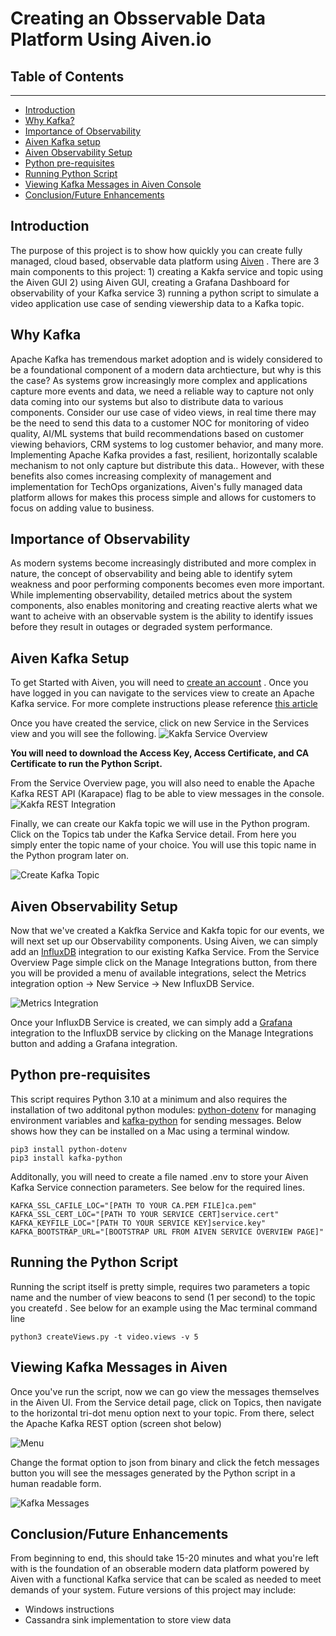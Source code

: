 # Creating an Obsservable Data Platform Using Aiven.io

## Table of Contents
---------------------

* [Introduction](#introduction)
* [Why Kafka?](#why-kafka)
* [Importance of Observability](#importance-of-observability)
* [Aiven Kafka setup](#aiven-kafka-setup)
* [Aiven Observability Setup](#aiven-observability-setup)
* [Python pre-requisites](#python-pre-requisites)
* [Running Python Script](#running-the-python-script)
* [Viewing Kafka Messages in Aiven Console](#viewing-kafka-messages-in-aiven)
* [Conclusion/Future Enhancements](#conclusionfuture-enhancements)


## Introduction 

The purpose of this project is to show how quickly you can create fully managed, cloud based, observable data platform using [Aiven](https://aiven.io) .  There are 3 main components to this project: 1) creating a Kakfa service and topic using the Aiven GUI 2) using Aiven GUI, creating a Grafana Dashboard for observability of your Kafka service 3) running a python script to simulate a video application use case of sending viewership data to a Kafka topic.

## Why Kafka
Apache Kafka has tremendous market adoption and is widely considered to be a foundational component of a modern data archtiecture, but why is this the case?   As systems grow increasingly more complex and applications capture more events and data, we need a reliable way to capture not only data coming into our systems but also to distribute data to various components.  Consider our use case of video views, in real time there may be the need to send this data to a customer NOC for monitoring of video quality, AI/ML systems that build recommendations based on customer viewing behaviors, CRM systems to log customer behavior, and many more.  Implementing Apache Kafka provides a fast, resilient, horizontally scalable mechanism to not only capture but distribute this data..  However, with these benefits also comes increasing complexity of management and implementation for TechOps organizations, Aiven's fully managed data platform allows for makes this process simple and allows for customers to focus on adding value to business.

## Importance of Observability
As modern systems become increasingly distributed and more complex in nature, the concept of observability and being able to identify sytem weakness and poor performing components becomes even more important.  While implementing observability, detailed metrics about the system components, also enables monitoring and creating reactive alerts what we want to acheive with an observable system is the ability to identify issues before they result in outages or degraded system performance.

## Aiven Kafka Setup

To get Started with Aiven, you will need to [create an account](https://console.aiven.io/login) .  Once you have logged in you can navigate to the services view to create an Apache Kafka service. For more complete instructions please reference [this article](https://docs.aiven.io/docs/products/kafka/getting-started.html) 

Once you have created the service, click on new Service in the Services view and you will see the following. 
![Kakfa Service Overview](img/aiven-kakfa-service-overview.png) 

**You will need to download the Access Key, Access Certificate, and CA Certificate to run the Python Script.**   

From the Service Overview page, you will also need to enable the Apache Kafka REST API (Karapace) flag to be able to view messages in the console.  ![Kakfa REST Integration](img/aiven-kafka-rest.png) 

Finally, we can create our Kakfa topic we will use in the Python program.  Click on the Topics tab under the Kafka Service detail.  From here you simply enter the topic name of your choice.  You will use this topic name in the Python program later on.

![Create Kafka Topic](img/aiven-kafka-topic.png)

## Aiven Observability Setup  
Now that we've created a Kakfka Service and Kakfa topic for our events, we will next set up our Observability components.  Using Aiven, we can simply add an [InfluxDB](https://www.influxdata.com/)  integration to our existing Kafka Service.  From the Service Overview Page simple click on the Manage Integrations button, from there you will be provided a menu of available integrations, select the Metrics integration option -> New Service -> New InfluxDB Service.

![Metrics Integration](img/aiven-metrics.png)

Once your InfluxDB Service is created, we can simply add a [Grafana](https://grafana.com/) integration to the InfluxDB service by clicking on the Manage Integrations button and adding a Grafana integration.  
 
## Python pre-requisites
This script requires Python 3.10 at a minimum and also requires the installation of two additonal python modules: [python-dotenv](https://pypi.org/project/python-dotenv/) for managing environment variables and [kafka-python](https://kafka-python.readthedocs.io/en/master/) for sending messages. Below shows how they can be installed on a Mac using a terminal window.

```
pip3 install python-dotenv
pip3 install kafka-python
```

Additonally, you will need to create a file named .env to store your Aiven Kafka Service connection parameters.  See below for the required lines. 
```
KAFKA_SSL_CAFILE_LOC="[PATH TO YOUR CA.PEM FILE]ca.pem"
KAFKA_SSL_CERT_LOC="[PATH TO YOUR SERVICE CERT]service.cert"
KAFKA_KEYFILE_LOC="[PATH TO YOUR SERVICE KEY]service.key"
KAFKA_BOOTSTRAP_URL="[BOOTSTRAP URL FROM AIVEN SERVICE OVERVIEW PAGE]"
```

## Running the Python Script 

Running the script itself is pretty simple, requires two parameters a topic name and the number of view beacons to send (1 per second) to the topic you createfd .  See below for an example using the Mac terminal command line 

```
python3 createViews.py -t video.views -v 5

```

## Viewing Kafka Messages in Aiven

Once you've run the script, now we can go view the messages themselves in the Aiven UI.  From the Service detail page, click on Topics, then navigate to the horizontal tri-dot menu option next to your topic.  From there, select the Apache Kafka REST option (screen shot below)

![Menu](img/aiven-menu.png)

Change the format option to json from binary and click the fetch messages button you will see the messages generated by the Python script in a human readable form.

![Kafka Messages](img/aiven-messages.png)


## Conclusion/Future Enhancements

From beginning to end, this should take 15-20 minutes and what you're left with is the foundation of an obserable modern data platform powered by Aiven with a functional Kafka service that can be scaled as needed to meet demands of your system.  Future versions of this project may include:

- Windows instructions
- Cassandra sink implementation to store view data
